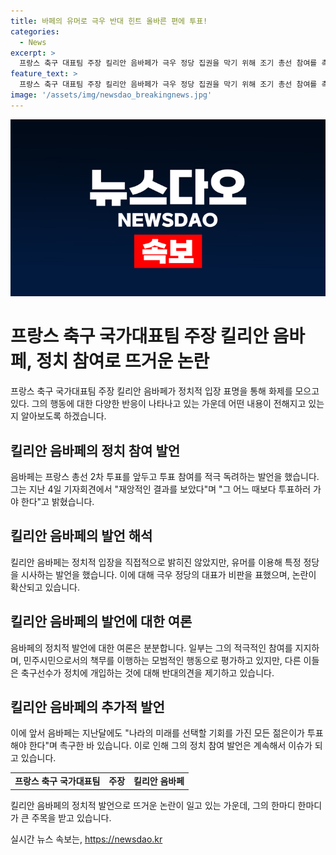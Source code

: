 ```yaml
---
title: 바페의 유머로 극우 반대 힌트 올바른 편에 투표!
categories:
  - News
excerpt: >
  프랑스 축구 대표팀 주장 킬리안 음바페가 극우 정당 집권을 막기 위해 조기 총선 참여를 촉구하는 발언을 했다. 유럽축구선수권대회 8강전을 앞둔 기자회견에서 재앙적인 결과를 보았다며 모두가 힘을 모아 올바른 편에 투표하길 바란다고 호소했다. 그러나 극우 정당은 축구선수의 정치적 입장을 비판하며 프랑스 국가대표팀 유니폼을 이용한 정치적 발언을 조롱하기도 했다.
feature_text: >
  프랑스 축구 대표팀 주장 킬리안 음바페가 극우 정당 집권을 막기 위해 조기 총선 참여를 촉구하는 발언을 했다. 유럽축구선수권대회 8강전을 앞둔 기자회견에서 재앙적인 결과를 보았다며 모두가 힘을 모아 올바른 편에 투표하길 바란다고 호소했다. 그러나 극우 정당은 축구선수의 정치적 입장을 비판하며 프랑스 국가대표팀 유니폼을 이용한 정치적 발언을 조롱하기도 했다.
image: '/assets/img/newsdao_breakingnews.jpg'
---
```


<p><img src="/assets/img/newsdao_breakingnews.jpg" alt="firstkoreanews 속보" /></p>

<h1 data-ke-size="size26">프랑스 축구 국가대표팀 주장 킬리안 음바페, 정치 참여로 뜨거운 논란</h1>

<p data-ke-size="size16">프랑스 축구 국가대표팀 주장 킬리안 음바페가 정치적 입장 표명을 통해 화제를 모으고 있다. 그의 행동에 대한 다양한 반응이 나타나고 있는 가운데 어떤 내용이 전해지고 있는지 알아보도록 하겠습니다.</p>

<h2 data-ke-size="size24">킬리안 음바페의 정치 참여 발언</h2>

<p data-ke-size="size16">음바페는 프랑스 총선 2차 투표를 앞두고 투표 참여를 적극 독려하는 발언을 했습니다. 그는 지난 4일 기자회견에서 "재앙적인 결과를 보았다"며 "그 어느 때보다 투표하러 가야 한다"고 밝혔습니다.</p>

<h2 data-ke-size="size24">킬리안 음바페의 발언 해석</h2>

<p data-ke-size="size16">킬리안 음바페는 정치적 입장을 직접적으로 밝히진 않았지만, 유머를 이용해 특정 정당을 시사하는 발언을 했습니다. 이에 대해 극우 정당의 대표가 비판을 표했으며, 논란이 확산되고 있습니다.</p>

<h2 data-ke-size="size24">킬리안 음바페의 발언에 대한 여론</h2>

<p data-ke-size="size16">음바페의 정치적 발언에 대한 여론은 분분합니다. 일부는 그의 적극적인 참여를 지지하며, 민주시민으로서의 책무를 이행하는 모범적인 행동으로 평가하고 있지만, 다른 이들은 축구선수가 정치에 개입하는 것에 대해 반대의견을 제기하고 있습니다.</p>

<h2 data-ke-size="size24">킬리안 음바페의 추가적 발언</h2>

<p data-ke-size="size16">이에 앞서 음바페는 지난달에도 "나라의 미래를 선택할 기회를 가진 모든 젊은이가 투표해야 한다"며 촉구한 바 있습니다. 이로 인해 그의 정치 참여 발언은 계속해서 이슈가 되고 있습니다.</p>

<table>
  <tr>
    <td style="text-align: center; height: 17px;"><b>프랑스 축구 국가대표팀</b></td>
    <td style="text-align: center; height: 17px;"><b>주장</b></td>
    <td style="text-align: center; height: 17px;"><b>킬리안 음바페</b></td>
  </tr>
</table>

<p data-ke-size="size16">킬리안 음바페의 정치적 발언으로 뜨거운 논란이 일고 있는 가운데, 그의 한마디 한마디가 큰 주목을 받고 있습니다.</p>
실시간 뉴스 속보는, <a href="https://newsdao.kr" rel="dofollow">https://newsdao.kr</a>


